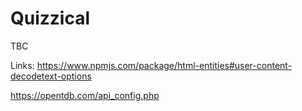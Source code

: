 # Quizzical

TBC

Links:
https://www.npmjs.com/package/html-entities#user-content-decodetext-options

https://opentdb.com/api_config.php
